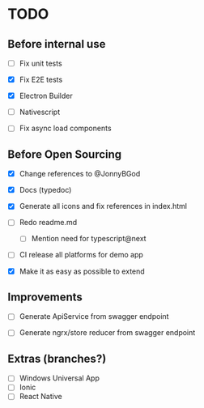 TODO
====

## Before internal use

- [ ] Fix unit tests
- [x] Fix E2E tests
- [x] Electron Builder
- [ ] Nativescript
- [ ] Fix async load components


## Before Open Sourcing

- [x] Change references to @JonnyBGod
- [x] Docs (typedoc)
- [x] Generate all icons and fix references in index.html
- [ ] Redo readme.md
	- [ ] Mention need for typescript@next
- [ ] CI release all platforms for demo app
- [x] Make it as easy as possible to extend


## Improvements

- [ ] Generate ApiService from swagger endpoint
- [ ] Generate ngrx/store reducer from swagger endpoint


## Extras (branches?)

- [ ] Windows Universal App
- [ ] Ionic
- [ ] React Native